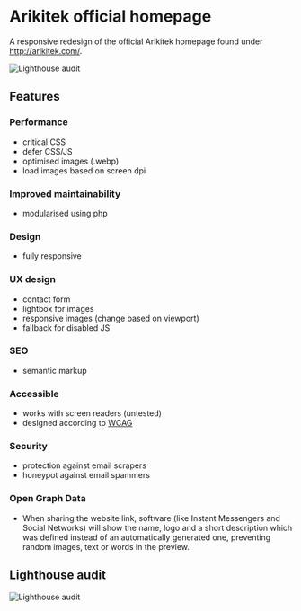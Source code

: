# Arikitek official homepage #

A responsive redesign of the official Arikitek homepage found under http://arikitek.com/.

![Lighthouse audit](http://grandel.bplaced.net/arikitek/img/lighthouse-score-1.png)


## Features ##
### Performance ###
* critical CSS
* defer CSS/JS
* optimised images (.webp)
* load images based on screen dpi

### Improved maintainability ###
* modularised using php

### Design ###
* fully responsive

### UX design ###
* contact form
* lightbox for images
* responsive images (change based on viewport)
* fallback for disabled JS

### SEO ###
* semantic markup

### Accessible ###
* works with screen readers (untested)
* designed according to [WCAG](https://en.wikipedia.org/wiki/Web_Content_Accessibility_Guidelines)

### Security ###
* protection against email scrapers
* honeypot against email spammers

### Open Graph Data ###
* When sharing the website link, software (like Instant Messengers and Social Networks) will show the name, logo and a short description which was defined instead of an automatically generated one, preventing random images, text or words in the preview.

## Lighthouse audit ##
![Lighthouse audit](http://grandel.bplaced.net/arikitek/img/lighthouse-score-2.png)
